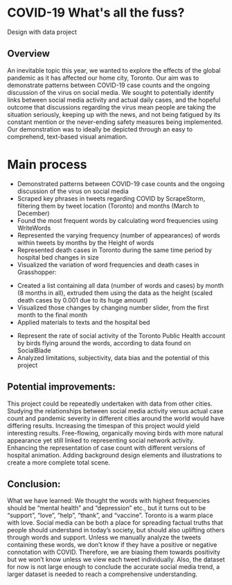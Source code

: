 # COVID-19 What's all the fuss?
Design with data project

## Overview
An inevitable topic this year, we wanted to explore the effects of the global pandemic as it has affected our home city, Toronto. Our aim was to demonstrate patterns between COVID-19 case counts and the ongoing discussion of the virus on social media. 
We sought to potentially identify links between social media activity and actual daily cases, and the hopeful outcome that discussions regarding the virus mean people are taking the situation seriously, keeping up with the news, and not being fatigued by its constant mention or the never-ending safety measures being implemented. Our demonstration was to ideally be depicted through an easy to comprehend, text-based visual animation. 

# Main process
* Demonstrated patterns between COVID-19 case counts and the ongoing discussion of the virus on social media 
* Scraped key phrases in tweets regarding COVID by ScrapeStorm, filtering them by tweet location (Toronto) and months (March to December)
* Found the most frequent words by calculating word frequencies using WriteWords
* Represented the varying frequency (number of appearances) of words within tweets by months by the Height of words
* Represented death cases in Toronto during the same time period by hospital bed changes in size
* Visualized the variation of word frequencies and death cases in Grasshopper:  
- Created a list containing all data (number of words and cases) by month (8 months in all), extruded them using the data as the height (scaled death cases by 0.001 due to its huge amount)
- Visualized those changes by changing number slider, from the first month to the final month
- Applied materials to texts and the hospital bed
* Represent the rate of social activity of the Toronto Public Health account by birds flying around the words, according to data found on SocialBlade
* Analyzed limitations, subjectivity, data bias and the potential of this project

## Potential improvements:
This project could be repeatedly undertaken with data from other cities. 
Studying the relationships between social media activity versus actual case count and pandemic severity in different cities around the world would have differing results.
Increasing the timespan of this project would yield interesting results.
Free-flowing, organically moving birds with more natural appearance yet still linked to representing social network activity. 
Enhancing the representation of case count with different versions of hospital animation.
Adding background design elements and illustrations to create a more complete total scene.

## Conclusion:
What we have learned:
We thought the words with highest frequencies should be “mental health” and “depression” etc., but it turns out to be “support”, “love”, “help”, “thank”, and “vaccine”. Toronto is a warm place with love.
Social media can be both a place for spreading factual truths that people should understand in today’s society, but should also uplifting others through words and support. Unless we manually analyze the tweets containing these words, we don’t know if they have a positive or negative connotation with COVID. Therefore, we are biasing them towards positivity but we won’t know unless we view each tweet individually. Also, the dataset for now is not large enough to conclude the accurate social media trend, a larger dataset is needed to reach a comprehensive understanding.


